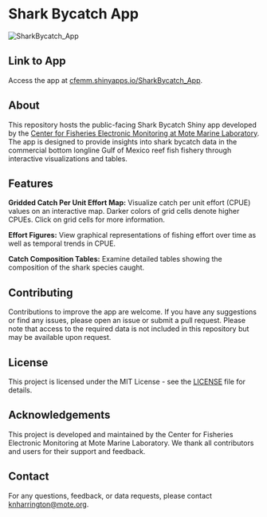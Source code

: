# Shark Bycatch App

![SharkBycatch_App](https://github.com/knharrington/shark-bycatch/assets/119336649/55542380-53ce-4cd3-acbc-8883aa008fd1)

## Link to App
Access the app at [cfemm.shinyapps.io/SharkBycatch_App](cfemm.shinyapps.io/SharkBycatch_App).

## About
This repository hosts the public-facing Shark Bycatch Shiny app developed by the [Center for Fisheries Electronic Monitoring at Mote Marine Laboratory](https://mote.org/cfemm). The app is designed to provide insights into shark bycatch data in the commercial bottom longline Gulf of Mexico reef fish fishery through interactive visualizations and tables.

## Features
**Gridded Catch Per Unit Effort Map:** Visualize catch per unit effort (CPUE) values on an interactive map. Darker colors of grid cells denote higher CPUEs. Click on grid cells for more information.

**Effort Figures:** View graphical representations of fishing effort over time as well as temporal trends in CPUE.

**Catch Composition Tables:** Examine detailed tables showing the composition of the shark species caught.

## Contributing
Contributions to improve the app are welcome. If you have any suggestions or find any issues, please open an issue or submit a pull request. Please note that access to the required data is not included in this repository but may be available upon request. 

## License
This project is licensed under the MIT License - see the [LICENSE](LICENSE) file for details.

## Acknowledgements
This project is developed and maintained by the Center for Fisheries Electronic Monitoring at Mote Marine Laboratory. We thank all contributors and users for their support and feedback.

## Contact
For any questions, feedback, or data requests, please contact knharrington@mote.org.
